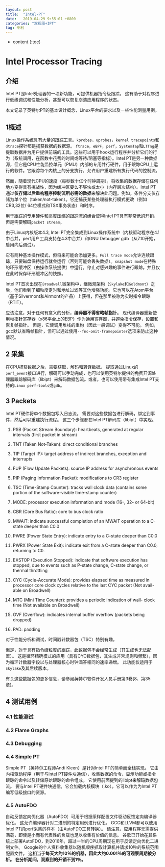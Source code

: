 ```yaml
---
layout: post
title:  "Intel-PT"
date:   2019-04-29 9:55:01 +0800
categories: "双视图+IPT"
tag: 专利
---
```

* content
{:toc}


# Intel Processor Tracing

## 介绍

Intel PT是Intel处理器的一项新功能，可提供机器指令级跟踪。 这有助于对程序进行低级调试和性能分析，甚至可以恢复崩溃应用程序的状态。

本文记录了英特尔PT的基本设计概念，Linux平台的要求以及一些性能测量用例。

## 1概述

Linux操作系统具有大量的跟踪工具。`kprobes`，`uprobes`，`kernel tracepoints`和`dtrace`探针都是捕获数据的数据源。 `ftrace`，`eBPF`，`perf`，`SystemTap`和`LTTng`是提取数据并为用户提供前端的工具。这些可以用于hook运行程序并分析它们的行为（系统调用，在函数中花费的时间或等待/阻塞等指标）。Intel PT是另一种数据源，但它是CPU性能监控单元（PMU）内部的专用并行硬件，用于跟踪CPU上运行的软件。它跟踪每个内核上的分支执行，允许用户重建所有执行代码的控制流。

然而，随着现代CPU的速度（每秒数十亿个时钟周期），将收集的数据存储在任何地方变得具有挑战性，因为缓冲区要么不够快或太小（内存层次结构）。Intel PT通过**仅存储以后重构程序控制流所必需的数据**来解决此问题。例如，条件分支仅存储为单个位（taken/not-taken）。它还捕获某些处理器执行模式更改（例如CR3,32位/ 64位模式和TSX事务状态）和时序。

用于跟踪的专用硬件和高度压缩的跟踪流的组合使得Intel PT具有非常低的开销，但是需要解码`packet stream`。

由于Linux内核版本4.3, Intel PT完全集成到Linux操作系统中（内核驱动程序在4.1中合并，perf用户工具支持在4.3中合并）和GNU Debugger gdb（从7.10开始，启用向后调试）。

它有两种基本操作模式，但将来可能会添加更多。`Full trace mode`允许连续跟踪，只要磁盘保持运行就会运行（否则可能会丢失数据）。`snapshot mode`在特殊的环形缓冲区（由操作系统提供）中运行，停止对感兴趣的事件进行跟踪，并且仅在此时保存环形缓冲区的快照。

Intel PT首次出现在`Broadwell`微架构中，继微观架构（`Skylake`和`Goldmont`）之后，他们看到了细粒度定时和地址过滤等其他增强功能。它也可以在Atom平台（基于Silvermont和Airmont的产品）上获得，但在那里被称为实时指令跟踪（RTIT）。

应该注意，对于任何有意义的分析，**编译器不得省略帧指针**。 现代编译器重新使用帧指针寄存器（x86平台上的EBP）作为通用寄存器，并避免指令保存，设置和恢复帧指针。 但是，它使调用堆栈的重构（因此一般调试）变得不可能。 例如，gcc默认省略帧指针，但可以通过使用`--fno-omit-framepointer`选项来防止这种情况。

## 2 采集

在CPU捕获数据之后，需要获取，解码和转译数据。 提取通过Linux的`perf_event`接口进行，解码可以手动完成，也可以使用英特尔提供的免费开源处理器跟踪解码库（libipt）来解码数据包流。或者，也可以使用带有集成Intel PT支持的`Linux perf-tools`或`gdb`。

## 3 Packets

Intel PT硬件将单个数据包写入日志流。 需要对这些数据包进行解码，绑定到事件，然后可以重建执行流程。 这三个步骤都在Intel PT解码库（libipt）中实现。

1. PSB (Packet Stream Boundary): heartbeats, generated at regular intervals (first packet in stream) 

2. TNT (Taken Not-Taken): direct conditional branches 

3. TIP (Target IP): target address of indirect branches, exception and interrupts 
4. FUP (Flow Update Packets): source IP address for asynchronous events 

5. PIP (Paging Information Packet): modifications to CR3 register 
6. TSC (Time-Stamp Counter): tracks wall clock data (contains some portion of the software-visible time-stamp counter) 
7. MODE: processor execution information and mode (16-, 32- or 64-bit) 
8. CBR (Core Bus Ratio): core to bus clock ratio 
9. MWAIT: indicate successful completion of an MWAIT operation to a C-state deeper than C0.0 
10. PWRE (Power State Entry): indicate entry to a C-state deeper than C0.0 
11. PWRX (Power State Exit): indicate exit from a C-state deeper than C0.0, returning to C0. 
12. EXSTOP (Execution Stopped): indicate that software execution has stopped, due to events such as P-state change, C-state change, or thermal throttling 
13. CYC (Cycle-Accurate Mode): provides elapsed time as measured in processor core clock cycles relative to the last CYC packet (Not avail- able on Broadwell) 
14. MTC (Mini Time Counter): provides a periodic indication of wall- clock time (Not available on Broadwell) 
15. OVF (Overflow): indicates internal buffer overflow (packets being dropped) 
16. PAD: padding 

对于性能分析和调试，时间戳计数器包（TSC）特别有趣。 

但是，对于具有指令级粒度的跟踪，此数据包不会经常生成（其生成也无法配置）。 这是循环精确模式的应用（具有CYC数据包，其生成非常规则和频繁），因为循环计数器字段以与处理器核心时钟滴答相同的速率递增。 此功能仅适用于`Skylake`及其后续版本。

有关这些数据包的更多信息，请参阅英特尔软件开发人员手册第3卷[8，第35章]。

## 4 测试用例

### 4.1 性能测试

### 4.2 Flame Graphs

### 4.3 Debugging

### 4.4 Simple PT

Simple PT（英特尔工程师Andi Kleen）是针对Intel PT的简单而全栈实现。 它由内核驱动程序（用于与Intel PT硬件块通信），收集数据的命令，显示功能或指令跟踪的命令以及转储原始跟踪的命令组成。 它使用前面提到的libipt来解码数据包流。 要与Intel PT硬件块通信，它会加载内核模块（.ko）。它可以作为为Intel PT编写低级接口的资源。

### 4.5 AutoFDO

自动反馈定向优化器（AutoFDO）可用于根据采样配置文件驱动反馈定向编译器优化。 这允许编译器针对二进制的特定用例进行优化。 GCC和LLVM都可以使用Intel PT的perf采集的样本（由AutoFDO工具转换）。 请注意，应用程序无需提供满载，即使是小而有代表性的负载也足以收集有价值的信息。 谷歌已开始在其系统上部署AutoFDO，到2016年，超过一半的CPU周期现在用于反馈定向优化二进制文件。 Google的个人资料收集器以随机顺序抓取计算机并请求10秒的系统范围配置文件。 这相当于**每天大约10％的机器，因此大约0.001％的可观察周期被分析。 在分析期间，观察到的开销不到1％。**



